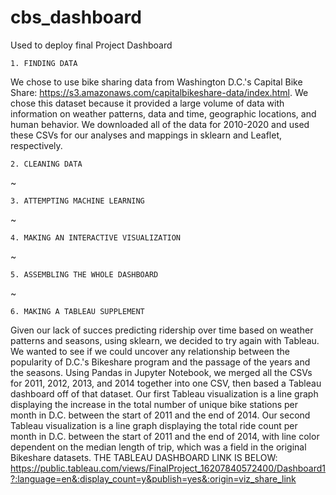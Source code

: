 # cbs_dashboard
Used to deploy final Project Dashboard

    1. FINDING DATA
We chose to use bike sharing data from Washington D.C.'s Capital Bike Share: https://s3.amazonaws.com/capitalbikeshare-data/index.html.
We chose this dataset because it provided a large volume of data with information on weather patterns, data and time, geographic locations, and human behavior.
We downloaded all of the data for 2010-2020 and used these CSVs for our analyses and mappings in sklearn and Leaflet, respectively.

    2. CLEANING DATA
~

    3. ATTEMPTING MACHINE LEARNING
~

    4. MAKING AN INTERACTIVE VISUALIZATION
~

    5. ASSEMBLING THE WHOLE DASHBOARD
~

    6. MAKING A TABLEAU SUPPLEMENT
Given our lack of succes predicting ridership over time based on weather patterns and seasons, using sklearn, we decided to try again with Tableau.
We wanted to see if we could uncover any relationship between the popularity of D.C.'s Bikeshare program and the passage of the years and the seasons.
Using Pandas in Jupyter Notebook, we merged all the CSVs for 2011, 2012, 2013, and 2014 together into one CSV, then based a Tableau dashboard off of that dataset.
Our first Tableau visualization is a line graph displaying the increase in the total number of unique bike stations per month in D.C. between the start of 2011 and the end of 2014.
Our second Tableau visualization is a line graph displaying the total ride count per month in D.C. between the start of 2011 and the end of 2014, with line color dependent on the median length of trip, which was a field in the original Bikeshare datasets.
THE TABLEAU DASHBOARD LINK IS BELOW:
https://public.tableau.com/views/FinalProject_16207840572400/Dashboard1?:language=en&:display_count=y&publish=yes&:origin=viz_share_link
